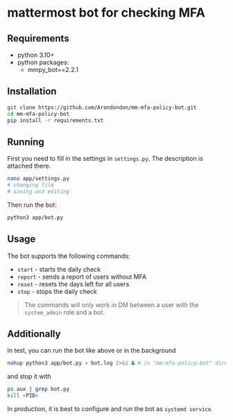# mattermost bot for checking MFA

## Requirements

- python 3.10+
- python packages:
    - mmpy_bot==2.2.1

## Installation

```bash
git clone https://github.com/Arondondon/mm-mfa-policy-bot.git
cd mm-mfa-policy-bot
pip install -r requirements.txt
```

## Running

First you need to fill in the settings in `settings.py`. The description is attached there.

```bash
nano app/settings.py
# changing file
# saving and exiting
```

Then run the bot:

```bash
python3 app/bot.py
```

## Usage

The bot supports the following commands:
- `start` - starts the daily check
- `report` - sends a report of users without MFA
- `reset` - resets the days left for all users
- `stop` - stops the daily check

> The commands will only work in DM between a user with the `system_admin` role and a bot.

## Additionally

In test, you can run the bot like above or in the background

```bash 
nohup python3 app/bot.py > bot.log 2>&1 & # in "mm-mfa-policy-bot" directory
```

and stop it with 

```bash
ps aux | grep bot.py
kill <PID>
```

In production, it is best to configure and run the bot as `systemd service`.
